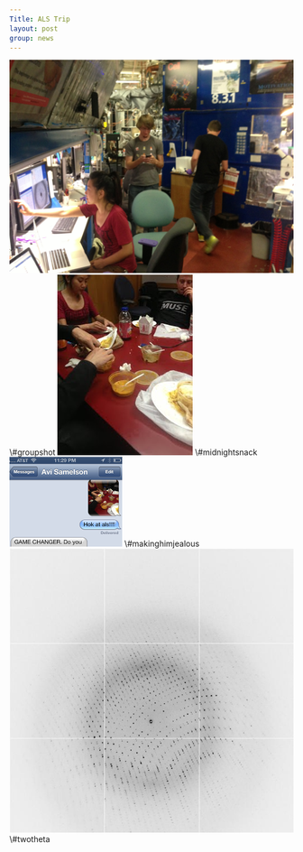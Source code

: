 ```yaml
---
Title: ALS Trip
layout: post
group: news
---
```

<img src="/static/img/news/als-group.jpg" alt="group" class="img-responsive">
\#groupshot

<img src="/static/img/news/als-snack.jpg" alt="snack" class="img-responsive">
\#midnightsnack

<img src="/static/img/news/als-avi.png" alt="avi" class="img-responsive">
\#makinghimjealous

<img src="/static/img/news/als-two-theta.jpg" alt="avi" class="img-responsive">
\#twotheta

